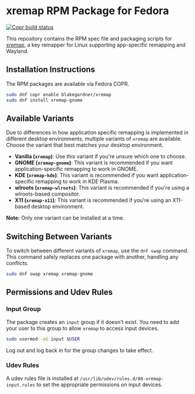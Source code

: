 

# xremap RPM Package for Fedora

[![Copr build status](https://copr.fedorainfracloud.org/coprs/blakegardner/xremap/package/xremap/status_image/last_build.png)](https://copr.fedorainfracloud.org/coprs/blakegardner/xremap/package/xremap/)

This repository contains the RPM spec file and packaging scripts for [xremap](https://github.com/xremap/xremap), a key remapper for Linux supporting app-specific remapping and Wayland.

## Installation Instructions

The RPM packages are available via Fedora COPR.

```bash
sudo dnf copr enable blakegardner/xremap
sudo dnf install xremap-gnome
```

## Available Variants

Due to differences in how application specific remapping is implemented in different desktop environments, multiple variants of `xremap` are available. Choose the variant that best matches your desktop environment.

- **Vanilla (`xremap`)**: Use this variant if you're unsure which one to choose.
- **GNOME (`xremap-gnome`)**: This variant is recommended if you want application-specific remapping to work in GNOME.
- **KDE (`xremap-kde`)**: This variant is recommended if you want application-specific remapping to work in KDE Plasma.
- **wlroots (`xremap-wlroots`)**: This variant is recommended if you're using a wlroots-based compositor.
- **X11 (`xremap-x11`)**: This variant is recommended if you're using an X11-based desktop environment.

**Note:** Only one variant can be installed at a time.

## Switching Between Variants

To switch between different variants of `xremap`, use the `dnf swap` command. This command safely replaces one package with another, handling any conflicts.

```bash
sudo dnf swap xremap xremap-gnome
```

## Permissions and Udev Rules

### Input Group

The package creates an `input` group if it doesn't exist. You need to add your user to this group to allow `xremap` to access input devices.

```bash
sudo usermod -aG input $USER
```

Log out and log back in for the group changes to take effect.

### Udev Rules

A udev rules file is installed at `/usr/lib/udev/rules.d/00-xremap-input.rules` to set the appropriate permissions on input devices.
